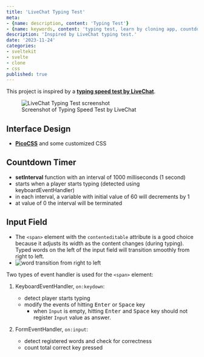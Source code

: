 ```yaml
---
title: 'LiveChat Typing Test'
meta:
- {name: description, content: 'Typing Test'}
- {name: keywords, content: 'typing test, learn by cloning app, countdown, randomWords pakcage'}
description: 'Inspired by LiveChat typing test.'
date: '2023-11-24'
categories:
- sveltekit
- svelte
- clone
- css
published: true
---
```


<script>
	import image01 from '$lib/posts/livechat-typing-test/LiveChat typing test.png';
	import gif01 from '$lib/posts/livechat-typing-test/word transition right to left.gif';
</script>

This project is inspired by a __[typing speed test by LiveChat](https://www.livechat.com/typing-speed-test/#/)__.

 <figure>
<img alt="LiveChat Typing Test screenshot" src={image01} />
  <figcaption>Screenshot of Typing Speed Test by LiveChat</figcaption>
</figure> 


## Interface Design
- __[PicoCSS](https://picocss.com/)__ and some customized CSS

## Countdown Timer
- __setInterval__ function with an interval of 1000 milliseconds (1 second)
- starts when a player starts typing (detected using keyboardEventHandler)
- in each interval, a variable with initial value of 60 will decrements by 1
- at value of 0 the interval will be terminated

## Input Field

- The `<span>` element with the `contenteditable` attribute is a good choice because it adjusts its width as the content changes (during typing). Typed words on the left of the input field will transition smoothly from right to left.
- <img alt="word transition from right to left" src={gif01}/>

Two types of event handler is used for the `<span>` element:
	
1. KeyboardEventHandler, `on:keydown`:
	- detect player starts typing
	- modify the events of hitting <kbd>Enter</kbd> or <kbd>Space</kbd> key
		- when `Input` is empty, hitting <kbd>Enter</kbd> and <kbd>Space</kbd> key should not register `Input` value as answer.
	<!-- - count total key pressed -->

2. FormEventHandler, `on:input`:
	- detect registered words and check for correctness
	- count total correct key pressed
